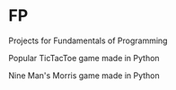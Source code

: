 # FP
Projects for Fundamentals of Programming

Popular TicTacToe game made in Python

Nine Man's Morris game made in Python
